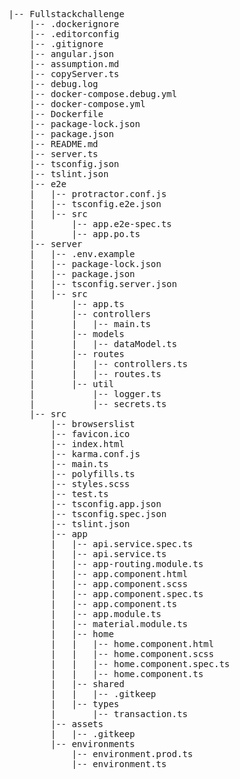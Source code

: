 <pre>|-- Fullstackchallenge
    |-- .dockerignore
    |-- .editorconfig
    |-- .gitignore
    |-- angular.json
    |-- assumption.md
    |-- copyServer.ts
    |-- debug.log
    |-- docker-compose.debug.yml
    |-- docker-compose.yml
    |-- Dockerfile
    |-- package-lock.json
    |-- package.json
    |-- README.md
    |-- server.ts
    |-- tsconfig.json
    |-- tslint.json
    |-- e2e
    |   |-- protractor.conf.js
    |   |-- tsconfig.e2e.json
    |   |-- src
    |       |-- app.e2e-spec.ts
    |       |-- app.po.ts
    |-- server
    |   |-- .env.example
    |   |-- package-lock.json
    |   |-- package.json
    |   |-- tsconfig.server.json
    |   |-- src
    |       |-- app.ts
    |       |-- controllers
    |       |   |-- main.ts
    |       |-- models
    |       |   |-- dataModel.ts
    |       |-- routes
    |       |   |-- controllers.ts
    |       |   |-- routes.ts
    |       |-- util
    |           |-- logger.ts
    |           |-- secrets.ts
    |-- src
        |-- browserslist
        |-- favicon.ico
        |-- index.html
        |-- karma.conf.js
        |-- main.ts
        |-- polyfills.ts
        |-- styles.scss
        |-- test.ts
        |-- tsconfig.app.json
        |-- tsconfig.spec.json
        |-- tslint.json
        |-- app
        |   |-- api.service.spec.ts
        |   |-- api.service.ts
        |   |-- app-routing.module.ts
        |   |-- app.component.html
        |   |-- app.component.scss
        |   |-- app.component.spec.ts
        |   |-- app.component.ts
        |   |-- app.module.ts
        |   |-- material.module.ts
        |   |-- home
        |   |   |-- home.component.html
        |   |   |-- home.component.scss
        |   |   |-- home.component.spec.ts
        |   |   |-- home.component.ts
        |   |-- shared
        |   |   |-- .gitkeep
        |   |-- types
        |       |-- transaction.ts
        |-- assets
        |   |-- .gitkeep
        |-- environments
            |-- environment.prod.ts
            |-- environment.ts
</pre>
